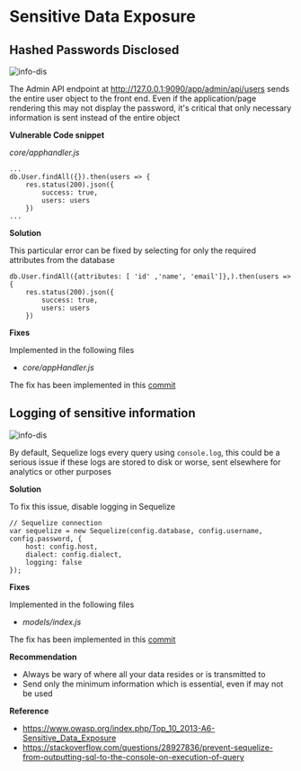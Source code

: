 # Sensitive Data Exposure

## Hashed Passwords Disclosed

![info-dis](../resources/info-dis.png "Password Hash Disclosed")

The Admin API endpoint at http://127.0.0.1:9090/app/admin/api/users sends the entire user object to the front end. Even if the application/page rendering this may not display the password, it's critical that only necessary information is sent instead of the entire object

**Vulnerable Code snippet**

*core/apphandler.js*
```
...
db.User.findAll({}).then(users => {
    res.status(200).json({
        success: true,
        users: users
    })
...
```


**Solution**

This particular error can be fixed by selecting for only the required attributes from the database

```
db.User.findAll({attributes: [ 'id' ,'name', 'email']},).then(users => {
    res.status(200).json({
        success: true,
        users: users
    })
```

**Fixes**

Implemented in the following files

- *core/appHandler.js*

The fix has been implemented in this [commit](https://github.com/appsecco/dvna/commit/7c28c2e007ac48badc604e52621c37bbb8da8fbd)

## Logging of sensitive information

![info-dis](../resources/info-dis2.png "Password Hash Disclosed")

By default, Sequelize logs every query using `console.log`, this could be a serious issue if these logs are stored to disk or worse, sent elsewhere for analytics or other purposes

**Solution**

To fix this issue, disable logging in Sequelize

```
// Sequelize connection
var sequelize = new Sequelize(config.database, config.username, config.password, {
    host: config.host, 
    dialect: config.dialect, 
    logging: false
});
```

**Fixes**

Implemented in the following files

- *models/index.js*

The fix has been implemented in this [commit](https://github.com/appsecco/dvna/commit/60ed581799f2257e1be2d8a7747014d6b3d123af)

**Recommendation**

- Always be wary of where all your data resides or is transmitted to
- Send only the minimum information which is essential, even if may not be used

**Reference**

- <https://www.owasp.org/index.php/Top_10_2013-A6-Sensitive_Data_Exposure>
- <https://stackoverflow.com/questions/28927836/prevent-sequelize-from-outputting-sql-to-the-console-on-execution-of-query>